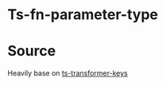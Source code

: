 # Ts-fn-parameter-type


# Source
Heavily base on [ts-transformer-keys](https://github.com/kimamula/ts-transformer-keys)
